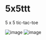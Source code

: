 # 5x5ttt

5 x 5 tic-tac-toe

![image](https://user-images.githubusercontent.com/114167189/202354116-b8ae0e18-a885-47ce-bf35-590e44909207.png)
![image](https://user-images.githubusercontent.com/114167189/202354131-f6dd34a7-bd6a-4a8a-a01e-c63ffbe3b599.png)
